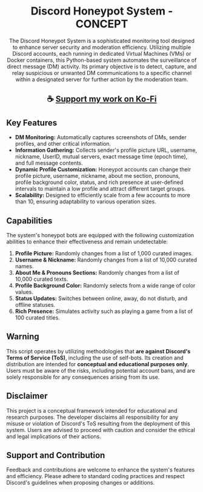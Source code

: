 <div align="center">

# Discord Honeypot System - CONCEPT

The Discord Honeypot System is a sophisticated monitoring tool designed to enhance server security and moderation efficiency. Utilizing multiple Discord accounts, each running in dedicated Virtual Machines (VMs) or Docker containers, this Python-based system automates the surveillance of direct message (DM) activity. Its primary objective is to detect, capture, and relay suspicious or unwanted DM communications to a specific channel within a designated server for further action by the moderation team.

</div>

<div align="center">

## ☕ [Support my work on Ko-Fi](https://ko-fi.com/thatsinewave)

</div>

## Key Features

- **DM Monitoring:** Automatically captures screenshots of DMs, sender profiles, and other critical information.
- **Information Gathering:** Collects sender's profile picture URL, username, nickname, UserID, mutual servers, exact message time (epoch time), and full message contents.
- **Dynamic Profile Customization:** Honeypot accounts can change their profile picture, username, nickname, about me section, pronouns, profile background color, status, and rich presence at user-defined intervals to maintain a low profile and attract different target groups.
- **Scalability:** Designed to efficiently scale from a few accounts to more than 10, ensuring adaptability to various operation sizes.

## Capabilities

The system's honeypot bots are equipped with the following customization abilities to enhance their effectiveness and remain undetectable:

1. **Profile Picture:** Randomly changes from a list of 1,000 curated images.
2. **Username & Nickname:** Randomly changes from a list of 10,000 curated names.
3. **About Me & Pronouns Sections:** Randomly changes from a list of 10,000 curated texts.
4. **Profile Background Color:** Randomly selects from a wide range of color values.
5. **Status Updates:** Switches between online, away, do not disturb, and offline statuses.
6. **Rich Presence:** Simulates activity such as playing a game from a list of 100 curated titles.

## Warning

This script operates by utilizing methodologies that **are against Discord's Terms of Service (ToS)**, including the use of self-bots. Its creation and distribution are intended for **conceptual and educational purposes only**. Users must be aware of the risks, including potential account bans, and are solely responsible for any consequences arising from its use.

## Disclaimer

This project is a conceptual framework intended for educational and research purposes. The developer disclaims all responsibility for any misuse or violation of Discord's ToS resulting from the deployment of this system. Users are advised to proceed with caution and consider the ethical and legal implications of their actions.

## Support and Contribution

Feedback and contributions are welcome to enhance the system's features and efficiency. Please adhere to standard coding practices and respect Discord's guidelines when proposing changes or additions.
